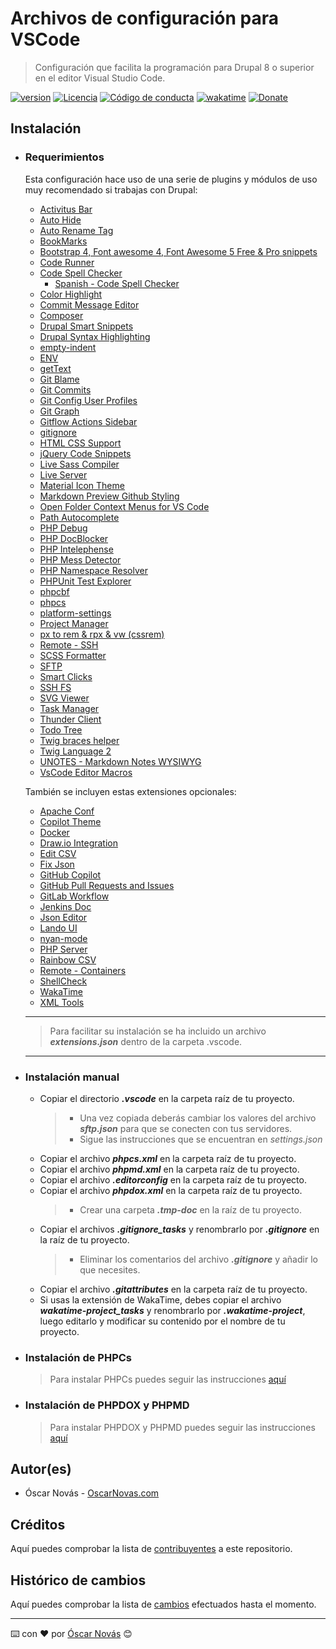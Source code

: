 Archivos de configuración para VSCode
===

>Configuración que facilita la programación para Drupal 8 o superior en el
>editor Visual Studio Code.

[![version][version-badge]][changelog]
[![Licencia][license-badge]][license]
[![Código de conducta][conduct-badge]][conduct]
[![wakatime](https://wakatime.com/badge/github/oscarnovasf/VSCode-settings.svg)](https://wakatime.com/badge/github/oscarnovasf/VSCode-settings)
[![Donate][donate-badge]][donate-url]

## Instalación

* ### Requerimientos

  Esta configuración hace uso de una serie de plugins y módulos de uso muy
  recomendado si trabajas con Drupal:

  * [Activitus Bar](https://marketplace.visualstudio.com/items?itemName=Gruntfuggly.activitusbar)
  * [Auto Hide](https://marketplace.visualstudio.com/items?itemName=sirmspencer.vscode-autohide)
  * [Auto Rename Tag](https://marketplace.visualstudio.com/items?itemName=formulahendry.auto-rename-tag)
  * [BookMarks](https://marketplace.visualstudio.com/items?itemName=alefragnani.Bookmarks)
  * [Bootstrap 4, Font awesome 4, Font Awesome 5 Free & Pro snippets](https://marketplace.visualstudio.com/items?itemName=thekalinga.bootstrap4-vscode)
  * [Code Runner](https://marketplace.visualstudio.com/items?itemName=formulahendry.code-runner)
  * [Code Spell Checker](https://marketplace.visualstudio.com/items?itemName=streetsidesoftware.code-spell-checker)
    * [Spanish - Code Spell Checker](https://marketplace.visualstudio.com/items?itemName=streetsidesoftware.code-spell-checker-spanish)
  * [Color Highlight](https://marketplace.visualstudio.com/items?itemName=naumovs.color-highlight)
  * [Commit Message Editor](https://marketplace.visualstudio.com/items?itemName=adam-bender.commit-message-editor)
  * [Composer](https://marketplace.visualstudio.com/items?itemName=DEVSENSE.composer-php-vscode)
  * [Drupal Smart Snippets](https://marketplace.visualstudio.com/items?itemName=andrewdavidblum.drupal-smart-snippets)
  * [Drupal Syntax Highlighting](https://marketplace.visualstudio.com/items?itemName=marcostazi.VS-code-drupal)
  * [empty-indent](https://marketplace.visualstudio.com/items?itemName=DmitryDorofeev.empty-indent)
  * [ENV](https://marketplace.visualstudio.com/items?itemName=IronGeek.vscode-env)
  * [getText](https://marketplace.visualstudio.com/items?itemName=mrorz.language-gettext)
  * [Git Blame](https://marketplace.visualstudio.com/items?itemName=waderyan.gitblame)
  * [Git Commits](https://marketplace.visualstudio.com/items?itemName=exelord.git-commits)
  * [Git Config User Profiles](https://marketplace.visualstudio.com/items?itemName=onlyutkarsh.git-config-user-profiles)
  * [Git Graph](https://marketplace.visualstudio.com/items?itemName=mhutchie.git-graph)
  * [Gitflow Actions Sidebar](https://marketplace.visualstudio.com/items?itemName=ardisaurus.gitflow-actions-sidebar)
  * [gitignore](https://marketplace.visualstudio.com/items?itemName=codezombiech.gitignore)
  * [HTML CSS Support](https://marketplace.visualstudio.com/items?itemName=ecmel.vscode-html-css)
  * [jQuery Code Snippets](https://marketplace.visualstudio.com/items?itemName=donjayamanne.jquerysnippets)
  * [Live Sass Compiler](https://marketplace.visualstudio.com/items?itemName=glenn2223.live-sass)
  * [Live Server](https://marketplace.visualstudio.com/items?itemName=ritwickdey.LiveServer)
  * [Material Icon Theme](https://marketplace.visualstudio.com/items?itemName=PKief.material-icon-theme)
  * [Markdown Preview Github Styling](https://marketplace.visualstudio.com/items?itemName=bierner.markdown-preview-github-styles)
  * [Open Folder Context Menus for VS Code](https://marketplace.visualstudio.com/items?itemName=chrisdias.vscode-opennewinstance)
  * [Path Autocomplete](https://marketplace.visualstudio.com/items?itemName=ionutvmi.path-autocomplete)
  * [PHP Debug](https://marketplace.visualstudio.com/items?itemName=xdebug.php-debug)
  * [PHP DocBlocker](https://marketplace.visualstudio.com/items?itemName=neilbrayfield.php-docblocker)
  * [PHP Intelephense](https://marketplace.visualstudio.com/items?itemName=bmewburn.vscode-intelephense-client)
  * [PHP Mess Detector](https://marketplace.visualstudio.com/items?itemName=ecodes.vscode-phpmd)
  * [PHP Namespace Resolver](https://marketplace.visualstudio.com/items?itemName=MehediDracula.php-namespace-resolver)
  * [PHPUnit Test Explorer](https://marketplace.visualstudio.com/items?itemName=recca0120.vscode-phpunit)
  * [phpcbf](https://marketplace.visualstudio.com/items?itemName=persoderlind.vscode-phpcbf)
  * [phpcs](https://marketplace.visualstudio.com/items?itemName=shevaua.phpcs)
  * [platform-settings](https://marketplace.visualstudio.com/items?itemName=runarsf.platform-settings)
  * [Project Manager](https://marketplace.visualstudio.com/items?itemName=alefragnani.project-manager)
  * [px to rem & rpx & vw (cssrem)](https://marketplace.visualstudio.com/items?itemName=cipchk.cssrem)
  * [Remote - SSH](https://marketplace.visualstudio.com/items?itemName=ms-vscode-remote.remote-ssh)
  * [SCSS Formatter](https://marketplace.visualstudio.com/items?itemName=sibiraj-s.vscode-scss-formatter)
  * [SFTP](https://marketplace.visualstudio.com/items?itemName=liximomo.sftp)
  * [Smart Clicks](https://marketplace.visualstudio.com/items?itemName=antfu.smart-clicks)
  * [SSH FS](https://marketplace.visualstudio.com/items?itemName=Kelvin.vscode-sshfs)
  * [SVG Viewer](https://marketplace.visualstudio.com/items?itemName=cssho.vscode-svgviewer)
  * [Task Manager](https://marketplace.visualstudio.com/items?itemName=cnshenj.vscode-task-manager)
  * [Thunder Client](https://marketplace.visualstudio.com/items?itemName=rangav.vscode-thunder-client)
  * [Todo Tree](https://marketplace.visualstudio.com/items?itemName=Gruntfuggly.todo-tree)
  * [Twig braces helper](https://marketplace.visualstudio.com/items?itemName=zepich.twig-braces-helper)
  * [Twig Language 2](https://marketplace.visualstudio.com/items?itemName=mblode.twig-language-2)
  * [UNOTES - Markdown Notes WYSIWYG](https://marketplace.visualstudio.com/items?itemName=ryanmcalister.Unotes)
  * [VsCode Editor Macros](https://marketplace.visualstudio.com/items?itemName=jpsnee.vscode-editor-macros)

  También se incluyen estas extensiones opcionales:
  * [Apache Conf](https://marketplace.visualstudio.com/items?itemName=mrmlnc.vscode-apache)
  * [Copilot Theme](https://marketplace.visualstudio.com/items?itemName=BenjaminBenais.copilot-theme)
  * [Docker](https://marketplace.visualstudio.com/items?itemName=ms-azuretools.vscode-docker)
  * [Draw.io Integration](https://marketplace.visualstudio.com/items?itemName=hediet.vscode-drawio)
  * [Edit CSV](https://marketplace.visualstudio.com/items?itemName=janisdd.vscode-edit-csv)
  * [Fix Json](https://marketplace.visualstudio.com/items?itemName=oliversturm.fix-json)
  * [GitHub Copilot](https://marketplace.visualstudio.com/items?itemName=GitHub.copilot)
  * [GitHub Pull Requests and Issues](https://marketplace.visualstudio.com/items?itemName=GitHub.vscode-pull-request-github)
  * [GitLab Workflow](https://marketplace.visualstudio.com/items?itemName=GitLab.gitlab-workflow)
  * [Jenkins Doc](https://marketplace.visualstudio.com/items?itemName=Maarti.jenkins-doc)
  * [Json Editor](https://marketplace.visualstudio.com/items?itemName=nickdemayo.vscode-json-editor)
  * [Lando UI](https://marketplace.visualstudio.com/items?itemName=jixabon.lando-ui)
  * [nyan-mode](https://marketplace.visualstudio.com/items?itemName=zakudriver.nyan-mode)
  * [PHP Server](https://marketplace.visualstudio.com/items?itemName=brapifra.phpserver)
  * [Rainbow CSV](https://marketplace.visualstudio.com/items?itemName=mechatroner.rainbow-csv)
  * [Remote - Containers](https://marketplace.visualstudio.com/items?itemName=ms-vscode-remote.remote-containers)
  * [ShellCheck](https://marketplace.visualstudio.com/items?itemName=timonwong.shellcheck)
  * [WakaTime](https://marketplace.visualstudio.com/items?itemName=WakaTime.vscode-wakatime)
  * [XML Tools](https://marketplace.visualstudio.com/items?itemName=DotJoshJohnson.xml)

  ---

  >Para facilitar su instalación se ha incluido un archivo ***extensions.json***
  >dentro de la carpeta .vscode.

  ---

* ### Instalación manual

  * Copiar el directorio ***.vscode*** en la carpeta raíz de tu proyecto.
    > * Una vez copiada deberás cambiar los valores del archivo ***sftp.json***
        para que se conecten con tus servidores.
    > * Sigue las instrucciones que se encuentran en *settings.json*
  * Copiar el archivo ***phpcs.xml*** en la carpeta raíz de tu proyecto.
  * Copiar el archivo ***phpmd.xml*** en la carpeta raíz de tu proyecto.
  * Copiar el archivo ***.editorconfig*** en la carpeta raíz de tu proyecto.
  * Copiar el archivo ***phpdox.xml*** en la carpeta raíz de tu proyecto.
    > * Crear una carpeta ***.tmp-doc*** en la raíz de tu proyecto.
  * Copiar el archivos ***.gitignore_tasks*** y renombrarlo por ***.gitignore***
    en la raíz de tu proyecto.
    > * Eliminar los comentarios del archivo ***.gitignore*** y añadir lo que
        necesites.
  * Copiar el archivo ***.gitattributes*** en la carpeta raíz de tu proyecto.
  * Si usas la extensión de WakaTime, debes copiar el archivo
    ***wakatime-project_tasks*** y renombrarlo por ***.wakatime-project***,
    luego editarlo y modificar su contenido por el nombre de tu proyecto.

* ### Instalación de PHPCs

  >Para instalar PHPCs puedes seguir las instrucciones [aquí](https://oscarnovas.com/blog/usar-la-guia-de-estilo-de-drupal-con-phpcs-y-visual-code)

* ### Instalación de PHPDOX y PHPMD

  >Para instalar PHPDOX y PHPMD puedes seguir las instrucciones [aquí](https://oscarnovas.com/blog/generando-documentacion-tecnica)

## Autor(es)
- Óscar Novás - [OscarNovas.com][mi-web]

## Créditos
Aquí puedes comprobar la lista de [contribuyentes][contributors]
a este repositorio.

## Histórico de cambios
Aquí puedes comprobar la lista de [cambios][changelog] efectuados hasta el
momento.

---
⌨️ con ❤️ por [Óscar Novás][mi-web] 😊

[mi-web]: https://oscarnovas.com "for developers"

[version]: v0.7.22
[version-badge]: https://img.shields.io/badge/Versión-0.7.22-blue.svg

[license]: LICENSE.md
[license-badge]: https://img.shields.io/badge/Licencia-GPLv3+-green.svg "Leer la licencia"

[conduct]: CODE_OF_CONDUCT.md
[conduct-badge]: https://img.shields.io/badge/Contributor%20Covenant-2.0-4baaaa.svg "Código de conducta"

[changelog]: CHANGELOG.md "Histórico de cambios"
[contributors]: https://github.com/oscarnovasf/vscode_config/contributors "Ver contribuyentes"

[donate-badge]: https://img.shields.io/badge/Donaci%C3%B3n-PayPal-red.svg
[donate-url]: https://paypal.me/oscarnovasf "Haz una donación"
